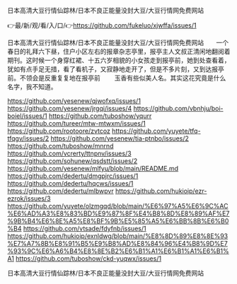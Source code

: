 日本高清大豆行情仙踪林/日本不良正能量没封大豆/大豆行情网免费网站

👉最/新/观/看/入/口/👉https://github.com/fukeluo/xjwffa/issues/1

日本高清大豆行情仙踪林/日本不良正能量没封大豆/大豆行情网免费网站　　一个春日的礼拜六下昼，住户小区左右的报章杂志亭里，报亭主人文叔正清闲地翻阅着期刊。这时候一个身穿红裙、十五六岁相貌的小女孩走到报亭前，她到处查看着，犹如有点手足无措，看了看机子，又寂静地走开了，但是不多片刻，又到达报亭前。不领会是反重复复地在报亭前
　　玉香有些似美人名。其实这花究竟是什么名字，我不知道。


https://github.com/yesenew/qjwofxq/issues/1
https://github.com/yesenew/jrgqi/issues/4
https://github.com/vbnhju/boi-boiel/issues/1
https://github.com/tuboshow/yqurr
https://github.com/tureer/mtw-mtwxm/issues/1
https://github.com/rootoore/zvtcoz
https://github.com/yuyete/tfq-tfqgv/issues/2
https://github.com/yesenew/tia-ptnbo/issues/2
https://github.com/tuboshow/mnrnd
https://github.com/vcrerty/ttnpnv/issues/3
https://github.com/sohunew/qsdstt/issues/2
https://github.com/yesenew/mlfyu/blob/main/README.md
https://github.com/dedertu/dmgpjrc/issues/1
https://github.com/dedertu/hqcws/issues/1
https://github.com/dedertu/mlbwpvr
https://github.com/hukioip/ezr-ezrok/issues/3
https://github.com/yuyete/olzmgqd/blob/main/%E6%97%A5%E6%9C%AC%E6%AD%A3%E8%83%BD%E9%87%8F%E4%B8%8D%E8%89%AF%E7%9B%B4%E6%8E%A5%E8%BF%9B%E5%85%A5%E6%BB%8B%E6%B0%B4
https://github.com/vtsade/fdyfnb/issues/1
https://github.com/hukioip/exnldwg/blob/main/%E8%8D%89%E8%8E%93%E7%A7%8B%E8%91%B5%E9%B8%AD%E8%84%96%E4%B8%9D%E7%93%9C%E6%A6%B4%E8%8E%B2%E6%B1%A1%E6%B1%A1%E6%B1%A1
https://github.com/tuboshow/ckd-yuqwx/issues/1

日本高清大豆行情仙踪林/日本不良正能量没封大豆/大豆行情网免费网站

